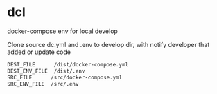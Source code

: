 # dcl

docker-compose env for local develop

Clone source dc.yml and .env to develop dir, with notify developer that added or update code

```bash
DEST_FILE      /dist/docker-compose.yml
DEST_ENV_FILE  /dist/.env
SRC_FILE      /src/docker-compose.yml
SRC_ENV_FILE  /src/.env
```
